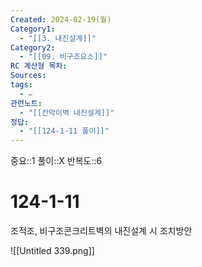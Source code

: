 ```yaml
---
Created: 2024-02-19(월)
Category1:
  - "[[3. 내진설계]]"
Category2:
  - "[[09. 비구조요소]]"
RC 계산형 목차: 
Sources: 
tags:
  - ✏️
관련노트:
  - "[[칸막이벽 내진설계]]"
정답:
  - "[[124-1-11 풀이]]"
---
```

중요::1
풀이::X
반복도::6
#  124-1-11


조적조, 비구조콘크리트벽의 내진설계 시 조치방안

![[Untitled 339.png]]